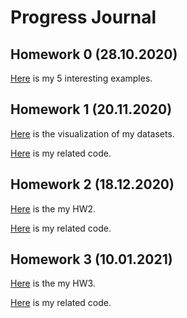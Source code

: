 # Progress Journal

## Homework 0 (28.10.2020)
[Here](files/example_homework_0.html) is my 5 interesting examples.

## Homework 1 (20.11.2020)
[Here](files/360-Homewrok1.html) is the visualization of my datasets.

[Here](https://bu-ie-360.github.io/fall20-safiyesahin/files/360HW1-code.R)  is my related code.


## Homework 2 (18.12.2020)
[Here](files/360hw2.html) is the my HW2.

[Here](https://bu-ie-360.github.io/fall20-safiyesahin/files/360HW2.R)  is my related code.

## Homework 3 (10.01.2021)
[Here](files/360-HW3.html) is the my HW3.

[Here](https://bu-ie-360.github.io/fall20-safiyesahin/files/360HW-3.R)  is my related code.


